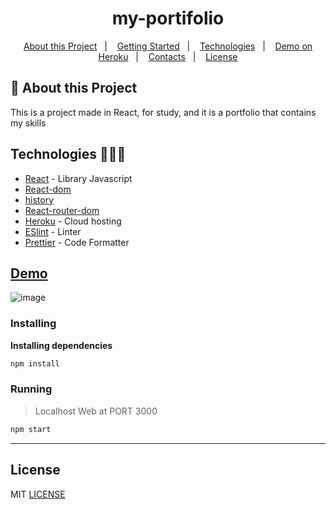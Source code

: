 <h1 align="center">my-portifolio</h1>

   
<p align="center">
  <a href="#notebook-About-this-Project">About this Project</a>&nbsp;&nbsp;&nbsp;|&nbsp;&nbsp;&nbsp;
  <a href="#rocket-Getting-Started">Getting Started</a>&nbsp;&nbsp;&nbsp;|&nbsp;&nbsp;&nbsp;
  <a href="#user-content-technologies-">Technologies</a>&nbsp;&nbsp;&nbsp;|&nbsp;&nbsp;&nbsp;
  <a href="https://pedro-portifolio.herokuapp.com/">Demo on Heroku</a>&nbsp;&nbsp;&nbsp;|&nbsp;&nbsp;&nbsp;
  <a href="#mailbox-Contacts">Contacts</a>&nbsp;&nbsp;&nbsp;|&nbsp;&nbsp;&nbsp;  
  <a href="#memo-license">License</a>
</p>   
   
## :notebook: About this Project

This is a project made in React, for study, and it is a portfolio that contains my skills 

## Technologies 🐱‍🏍🎂

- [React](https://pt-br.reactjs.org/) - Library Javascript
- [React-dom](https://www.npmjs.com/package/react-dom)
- [history](https://www.npmjs.com/package/history)
- [React-router-dom](https://www.npmjs.com/package/react-router-dom)
- [Heroku](https://heroku.com/) - Cloud hosting
- [ESlint](https://eslint.org/) - Linter
- [Prettier](https://prettier.io/) - Code Formatter

##  [Demo](/https://pedro-portifolio.herokuapp.com) 

![image](https://user-images.githubusercontent.com/69980288/164790754-51722450-f044-4c5a-9319-d2b94de5277e.png)

### Installing

**Installing dependencies**

```bash
npm install
```

### Running

> Localhost Web at PORT 3000

```bash
npm start
```

------------------
## License

MIT [LICENSE](LICENSE.md)
